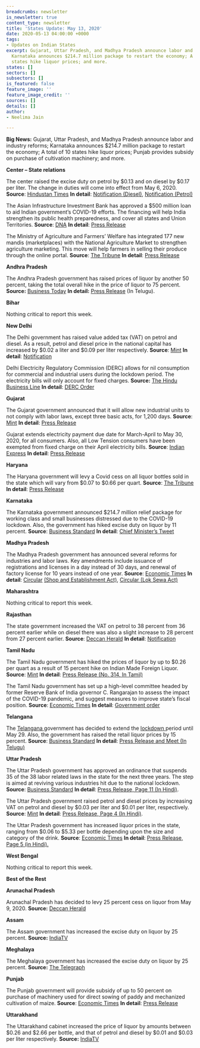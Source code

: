 ```yaml
---
breadcrumbs: newsletter
is_newsletter: true
content_type: newsletter
title: 'States Update: May 13, 2020'
date: 2020-05-13 04:00:00 +0000
tags:
- Updates on Indian States
excerpt: Gujarat, Uttar Pradesh, and Madhya Pradesh announce labor and industry reforms;
  Karnataka announces $214.7 million package to restart the economy; A total of 10
  states hike liquor prices; and more.
states: []
sectors: []
subsectors: []
is_featured: false
feature_image: ''
feature_image_credit: ''
sources: []
details: []
author:
- Neelima Jain

---
```

**Big News:** Gujarat, Uttar Pradesh, and Madhya Pradesh announce labor and industry reforms; Karnataka announces $214.7 million package to restart the economy; A total of 10 states hike liquor prices; Punjab provides subsidy on purchase of cultivation machinery; and more.

**Center – State relations**

The center raised the excise duty on petrol by $0.13 and on diesel by $0.17 per liter. The change in duties will come into effect from May 6, 2020. **Source**: [Hindustan Times](https://www.hindustantimes.com/india-news/excise-duty-on-petrol-raised-by-rs-10-diesel-by-rs-13-per-litre-no-change-in-prices/story-RVV2cqnus4hEUYN1qrQfcP.html) **In detail**: [Notification (Diesel)](https://www.cbic.gov.in/resources/htdocs-cbec/excise/cx-act/notifications/notfns-2020/cx-tarr2020/ce06-2020.pdf;jsessionid=875969CCF6274DDDF5AB82DE2C8CB367), [Notification (Petrol)](https://www.cbic.gov.in/resources/htdocs-cbec/excise/cx-act/notifications/notfns-2020/cx-tarr2020/ce05-2020.pdf;jsessionid=18A5429ED654249647C94A9308E6CE37)

The Asian Infrastructure Investment Bank has approved a $500 million loan to aid Indian government’s COVID-19 efforts. The financing will help India strengthen its public health preparedness, and cover all states and Union Territories. **Source**: [DNA](https://www.dnaindia.com/business/report-govt-signs-500-million-project-with-aiib-to-deal-with-covid-19-pandemic-2824127) **In detail**: [Press Release](https://www.aiib.org/en/news-events/news/2020/AIIB-Approves-USD500M-to-Support-Indias-Response-to-COVID-19.html)

The Ministry of Agriculture and Farmers’ Welfare has integrated 177 new mandis (marketplaces) with the National Agriculture Market to strengthen agriculture marketing. This move will help farmers in selling their produce through the online portal. **Source**: [The Tribune](https://www.tribuneindia.com/news/nation/177-new-mandis-across-10-states-integrated-with-e-nam-platform-83414) **In detail**: [Press Release](https://pib.gov.in/PressReleasePage.aspx?PRID=1622906)

**Andhra Pradesh**

The Andhra Pradesh government has raised prices of liquor by another 50 percent, taking the total overall hike in the price of liquor to 75 percent. **Source:** [Business Today](https://www.businesstoday.in/latest/trends/liquor-prices-hike-after-delhi-andhra-pradesh-raises-tax-on-alcohol-by-75pc/story/402907.html) **In detail:** [Press Release](http://ipr.ap.nic.in/images/press-releases/జిల్లాల%20కలెక్టర్లు,%20ఎస్పీలతో%20సీఎం%20శ్రీ%20వైయస్_%20జగన్_%20సమీక్ష.pdf) (In Telugu).

**Bihar**

Nothing critical to report this week.

**New Delhi**

The Delhi government has raised value added tax (VAT) on petrol and diesel. As a result, petrol and diesel price in the national capital has increased by $0.02 a liter and $0.09 per liter respectively. **Source**: [Mint](https://www.livemint.com/news/india/tax-on-liquor-petrol-diesel-hiked-in-delhi-other-states-10-points-11588671687269.html) **In detail**: [Notification](http://it.delhigovt.nic.in/writereaddata/egaz202055602.pdf)

Delhi Electricity Regulatory Commission (DERC) allows for nil consumption for commercial and industrial users during the lockdown period. The electricity bills will only account for fixed charges. **Source:** [The Hindu Business Line](https://www.thehindubusinessline.com/news/industrial-and-non-domestic-power-consumers-of-delhi-get-relief-in-bills-raised-during-covid-19-lockdown/article31515670.ece) **In detail**: [DERC Order](http://www.derc.gov.in/Supply%20Code%20and%20Performance%20Standards/Provisional%20billing%20for%20industrial%20and%20non-domestic%20consumers%20-%2004.05.2020.pdf)

**Gujarat**

The Gujarat government announced that it will allow new industrial units to not comply with labor laws, except three basic acts, for 1,200 days. **Source**: [Mint](https://www.livemint.com/news/india/gujarat-offers-1-200-day-labour-law-exemptions-for-new-industrial-investments-11588959474848.html) **In detail**: [Press Release](https://gujaratinformation.net/uploads/article/SHG0FG-7nI2tU7l8ibLUayxA4EbydRV_.pdf)

Gujarat extends electricity payment due date for March-April to May 30, 2020, for all consumers. Also, all Low Tension consumers have been exempted from fixed charge on their April electricity bills. **Source**: [Indian Express](https://indianexpress.com/article/india/gujarat-state-extends-deadline-for-power-bill-payment-to-may-30-6402383/) **In detail**: [Press Release](https://gujaratindia.gov.in/media/news.htm)

**Haryana**

The Haryana government will levy a Covid cess on all liquor bottles sold in the state which will vary from $0.07 to $0.66 per quart. **Source**: [The Tribune](https://www.tribuneindia.com/news/haryana/haryana-to-levy-covid-cess-on-liquor-vends-to-open-on-wednesday-80776) **In detail**: [Press Release](https://prharyana.gov.in/en/haryana-cabinet-which-met-under-the-chairmanship-of-chief-minister-mr-manohar-lal-today-approved-3)

**Karnataka**

The Karnataka government announced $214.7 million relief package for working class and small businesses distressed due to the COVID-19 lockdown. Also, the government has hiked excise duty on liquor by 11 percent. **Source**: [Business Standard](https://www.business-standard.com/article/economy-policy/karnataka-govt-announces-rs-1-610-cr-package-hikes-excise-duty-on-liqour-120050601429_1.html) **In detail**: [Chief Minister’s Tweet](https://twitter.com/CMofKarnataka/status/1258034636644442112?s=20)

**Madhya Pradesh**

The Madhya Pradesh government has announced several reforms for industries and labor laws. Key amendments include issuance of registrations and licenses in a day instead of 30 days, and renewal of factory license for 10 years instead of one year. **Source**: [Economic Times](https://economictimes.indiatimes.com/news/politics-and-nation/madhya-pradesh-allows-industry-and-establishments-the-flexibility-to-hire-and-fire-workers/articleshow/75579220.cms) **In detail**: [Circular](http://www.labour.mp.gov.in/KnowledgeSharing/public/View_Circular.aspx?id=8869) [(Shop and Establishment Act)](http://www.labour.mp.gov.in/KnowledgeSharing/public/View_Circular.aspx?id=8869), [Circular (Lok Sewa Act)](http://www.labour.mp.gov.in/KnowledgeSharing/public/View_Circular.aspx?id=8869)

**Maharashtra**

Nothing critical to report this week.

**Rajasthan**

The state government increased the VAT on petrol to 38 percent from 36 percent earlier while on diesel there was also a slight increase to 28 percent from 27 percent earlier. **Source**: [Deccan Herald](https://www.deccanherald.com/national/north-and-central/petrol-diesel-to-cost-more-in-rajasthan-with-hike-in-vat-rates-834861.html) **In detail**: [Notification](http://finance.rajasthan.gov.in/PDFDOCS/TAX/CCT/F-CCT-8782-07052020.pdf)

**Tamil Nadu**

The Tamil Nadu government has hiked the prices of liquor by up to $0.26 per quart as a result of 15 percent hike on Indian Made Foreign Liquor. **Source**: [Mint](https://www.livemint.com/news/india/tamil-nadu-hikes-liquor-prices-from-tomorrow-11588747658700.html) **In detail**: [Press Release (No. 314, In Tamil)](https://www.tn.gov.in/pressrelease/archives)

The Tamil Nadu government has set up a high-level committee headed by former Reserve Bank of India governor C. Rangarajan to assess the impact of the COVID-19 pandemic, and suggest measures to improve state’s fiscal position. **Source**: [Economic Times](https://economictimes.indiatimes.com/news/economy/policy/tamil-nadu-forms-panel-under-ex-rbi-governor-c-rangarajan-to-improve-fiscal-position/articleshow/75647779.cms) **In detail**: [Government order](https://cms.tn.gov.in/sites/default/files/go/fin_e_242_2020.pdf)

**Telangana**

The [Telangana ](https://www.business-standard.com/topic/telangana)government has decided to extend the [lockdown ](https://www.business-standard.com/about/what-is-lockdown)period until May 29. Also, the government has raised the retail liquor prices by 15 percent. **Source**: [Business Standard](https://www.business-standard.com/article/current-affairs/telangana-extends-lockdown-till-may-29-allows-liquor-with-15-price-hike-120050600066_1.html) **In detail**: [Press Release and Meet (In Telugu)](https://cm.telangana.gov.in/2020/05/lockdown-in-telangana-extended-to-29th-may/)

**Uttar Pradesh**

The Uttar Pradesh government has approved an ordinance that suspends 35 of the 38 labor related laws in the state for the next three years. The step is aimed at reviving various industries hit due to the national lockdown. **Source**: [Business Standard](https://www.business-standard.com/article/economy-policy/up-govt-to-exempt-businesses-from-all-but-three-labour-laws-for-3-years-120050701531_1.html) **In detail**: [Press Release, Page 11 (In Hindi)](http://information.up.nic.in/attachments/CabinetDecisionfile/7c223b50d3fdc5a2c4a53863012ed0b0.pdf).

The Uttar Pradesh government raised petrol and diesel prices by increasing VAT on petrol and diesel by $0.03 per liter and $0.01 per liter, respectively. **Source**: [Mint](https://www.livemint.com/news/india/uttar-pradesh-hikes-vat-on-petrol-diesel-15th-state-to-do-so-11588765478878.html) **In detail**: [Press Release, Page 4 (In Hindi)](http://information.up.nic.in/attachments/CabinetDecisionfile/7c223b50d3fdc5a2c4a53863012ed0b0.pdf).

The Uttar Pradesh government has increased liquor prices in the state, ranging from $0.06 to $5.33 per bottle depending upon the size and category of the drink. **Source**: [Economic Times](https://economictimes.indiatimes.com/news/politics-and-nation/up-govt-hikes-liquor-prices-by-rs-5-to-rs-400-a-bottle/articleshow/75576424.cms) **In detail**: [Press Release, Page 5 (in Hindi).](http://information.up.nic.in/attachments/CabinetDecisionfile/7c223b50d3fdc5a2c4a53863012ed0b0.pdf)

**West Bengal**

Nothing critical to report this week.

**Best of the Rest**

**Arunachal Pradesh**

Arunachal Pradesh has decided to levy 25 percent cess on liquor from May 9, 2020. **Source:** [Deccan Herald](https://www.deccanherald.com/national/east-and-northeast/arunachal-pradesh-levies-25-per-cent-cess-on-liquor-835622.html)

**Assam**

The Assam government has increased the excise duty on liquor by 25 percent. **Source:** [IndiaTV](https://www.indiatvnews.com/news/india/assam-govt-liquor-excise-duty-increased-by-25-per-cent-615465)

**Meghalaya**

The Meghalaya government has increased the excise duty on liquor by 25 percent. **Source:** [The Telegraph](https://www.telegraphindia.com/states/north-east/coronavirus-pandemic-meghalaya-hikes-25-liquor-price/cid/1771475)

**Punjab**

The Punjab government will provide subsidy of up to 50 percent on purchase of machinery used for direct sowing of paddy and mechanized cultivation of maize. **Source**: [Economic Times](https://economictimes.indiatimes.com/news/economy/agriculture/punjab-announces-50-per-cent-subsidy-on-machinery-for-paddy-maize-cultivation/articleshow/75555043.cms) **In detail**: [Press Release](http://diprpunjab.gov.in/?q=content/punjab-government-announces-subsidy-upto-50-machinery-paddy-and-maize-cultivation-0)

**Uttarakhand**

The Uttarakhand cabinet increased the price of liquor by amounts between $0.26 and $2.66 per bottle, and that of petrol and diesel by $0.01 and $0.03 per liter respectively. **Source:** [IndiaTV](https://www.indiatvnews.com/business/news-uttarakhand-liquor-fuel-healthcare-tax-petrol-diesel-tax-coronavirus-lockdown-615172)
